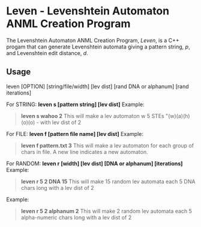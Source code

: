 # Leven - Levenshtein Automaton ANML Creation Program

The Levenshtein Automaton ANML Creation Program, *Leven*, is a C++ progam that can generate Levenshtein automata giving a pattern string, *p*, and Levenshtein edit distance, *d*.


## Usage

leven [OPTION] [string/file/width] [lev dist] [rand DNA or alphanum] [rand iterations]

For STRING: **leven s [pattern string] \[lev dist]**
Example: 
>**leven s wahoo 2**
This will make a lev automaton w 5 STEs "(w)(a)(h)(o)(o) - with lev dist of 2

For FILE: **leven f [pattern file name] [lev dist]**
Example: 
>**leven f pattern.txt 3**
This will make a lev automaton for each group of chars in file. A new line indicates a new automaton.
  
For RANDOM: **leven r [width] \[lev dist] [DNA or alphanum] [iterations]**
Example: 
>**leven r 5 2 DNA 15**
This will make 15 random lev automata each 5 DNA chars long with a lev dist of 2

Example: 
>**leven r 5 2 alphanum 2**
This will make 2 random lev automata each 5 alpha-numeric chars long with a lev dist of 2

